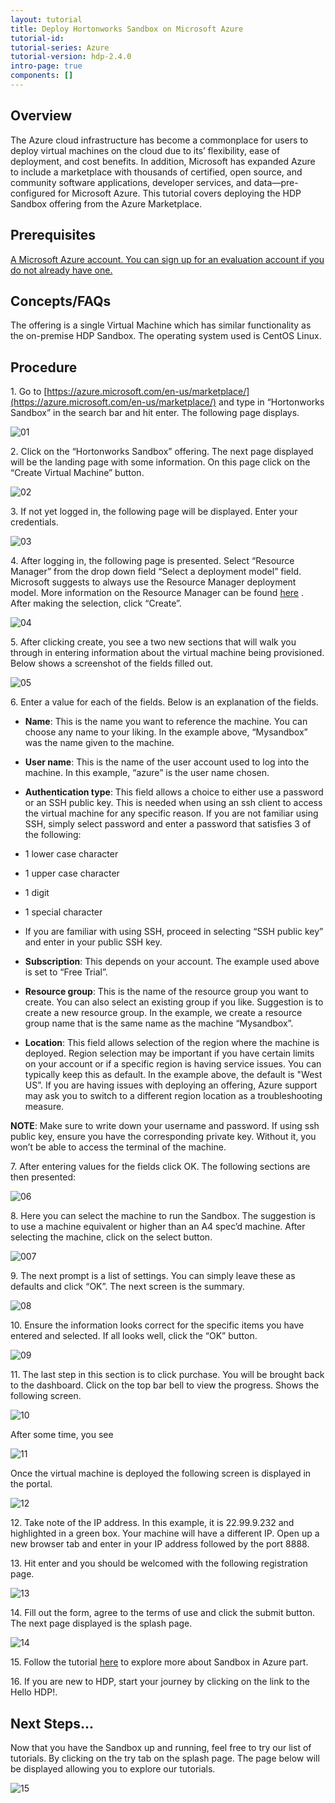```yaml
---
layout: tutorial
title: Deploy Hortonworks Sandbox on Microsoft Azure
tutorial-id:
tutorial-series: Azure
tutorial-version: hdp-2.4.0
intro-page: true
components: []
---
```



## Overview

The Azure cloud infrastructure has become a commonplace for users to deploy virtual machines on the cloud due to its’ flexibility, ease of deployment, and cost benefits.  In addition, Microsoft has expanded Azure to include a marketplace with thousands of certified, open source, and community software applications, developer services, and data—pre-configured for Microsoft Azure.  This tutorial covers deploying the HDP Sandbox offering from the Azure Marketplace.  

## Prerequisites
[A Microsoft Azure account. You can sign up for an evaluation account if you do not already have one.](https://azure.microsoft.com/en-us/pricing/free-trial/)

## Concepts/FAQs

The offering is a single Virtual Machine which has similar functionality as the on-premise HDP Sandbox. The operating system used is CentOS Linux.

## Procedure

1\. Go to [https://azure.microsoft.com/en-us/marketplace/](https://azure.microsoft.com/en-us/marketplace/) and type in “Hortonworks Sandbox” in the search bar and hit enter. The following page displays.

![01](/assets/deploying-on-ms-azure/01_azure_welcome.png)

2\. Click on the “Hortonworks Sandbox” offering. The next page displayed will be the landing page with some information.  On this page click on the “Create Virtual Machine” button.

![02](/assets/deploying-on-ms-azure/02_azure_create_sandbox.png)

3\. If not yet logged in, the following page will be displayed. Enter your credentials.

![03](/assets/deploying-on-ms-azure/03_azure_sign_in.png)

4\. After logging in, the following page is presented.  Select “Resource Manager” from the drop down field “Select a deployment model” field.  Microsoft suggests to always use the Resource Manager deployment model.  More information on the Resource Manager can be found [here](https://azure.microsoft.com/en-us/documentation/articles/resource-group-overview/) .  After making the selection, click “Create”.

![04](/assets/deploying-on-ms-azure/4_select_resource_manager.png)

5\. After clicking create, you see a two new sections that will walk you through in entering information about the virtual machine being provisioned.  Below shows a screenshot of the fields filled out.

![05](/assets/deploying-on-ms-azure/5_sandbox_settings.png)

6\. Enter a value for each of the fields.  Below is an explanation of the fields.

- **Name**: This is the name you want to reference the machine.  You can choose any name to your liking.  In the example above, “Mysandbox” was the name given to the machine.
- **User name**:  This is the name of the user account used to log into the machine.  In this example, “azure” is the user name chosen.  
- **Authentication type**: This field allows a choice to either use a password or an SSH public key.  This is needed when using an ssh client to access the virtual machine for any specific reason.  If you are not familiar using SSH, simply select password and enter a password that satisfies 3 of the following:       
 - 1 lower case character
 - 1 upper case character
 - 1 digit
 - 1 special character
 - If you are familiar with using SSH, proceed in selecting “SSH public key” and enter in your public SSH key.

- **Subscription**:  This depends on your account.  The example used above is set to “Free Trial”.  
- **Resource group**: This is the name of the resource group you want to create.  You can also select an existing group if you like.  Suggestion is to create a new resource group.  In the example, we create a resource group name that is the same name as the machine “Mysandbox”.
- **Location**: This field allows selection of the region where the machine is deployed.  Region selection may be important if you have certain limits on your account or if a specific region is having service issues.  You can typically keep this as default.  In the example above, the default is "West US”.  If you are having issues with deploying an offering, Azure support may ask you to switch to a different region location as a troubleshooting measure.

**NOTE**:  Make sure to write down your username and password.  If using ssh public key, ensure you have the corresponding private key.  Without it, you won’t be able to access the terminal of the machine.

7\. After entering values for the fields click OK.  The following sections are then presented:

![06](/assets/deploying-on-ms-azure/6_select_machine_type.png)

8\. Here you can select the machine to run the Sandbox.  The suggestion is to use a machine equivalent or higher than an A4 spec’d machine.  After selecting the machine, click on the select button.   

![007](/assets/deploying-on-ms-azure/7_confirm_settings.png)

9\. The next prompt is a list of settings.  You can simply leave these as defaults and click “OK”.  The next screen is the summary.

![08](/assets/deploying-on-ms-azure/8_azure_machine_summary.png)

10\. Ensure the information looks correct for the specific items you have entered and selected.  If all looks well,  click the “OK” button.  

![09](/assets/deploying-on-ms-azure/9_finalize_machine_buy.png)

11\. The last step in this section is to click purchase.  You will be brought back to the dashboard. Click on the top bar bell to view the progress. Shows the following screen.

![10](/assets/deploying-on-ms-azure/010_deploying_sandbox.png)

After some time, you see

![11](/assets/deploying-on-ms-azure/0100_deploying_sandbox_successful.png)

Once the virtual machine is deployed the following screen is displayed in the portal.

![12](/assets/deploying-on-ms-azure/011_sandox_ip_address.png)

12\. Take note of the IP address.  In this example, it is 22.99.9.232 and highlighted in a green box.  Your machine will have a different IP.  Open up a new browser tab and enter in your IP address followed by the port 8888.  

13\. Hit enter and you should be welcomed with the following registration page.

![13](/assets/deploying-on-ms-azure/012_sandbox_welcome.png)

14\. Fill out the form, agree to the terms of use and click the submit button.  The next page displayed is the splash page.  

![14](/assets/deploying-on-ms-azure/013_sandbox_get_started.png)

15\. Follow the tutorial  [here](http://hortonworks.com/hadoop-tutorial/learning-the-ropes-of-the-hortonworks-sandbox/) to explore more about Sandbox in Azure part.

16\. If you are new to HDP, start your journey by clicking on the link to the Hello HDP!.  

## Next Steps...
Now that you have the Sandbox up and running, feel free to try our list of tutorials.  By clicking on the try tab on the splash page.  The page below will be displayed allowing you to explore our tutorials.

![15](/assets/deploying-on-ms-azure/014_sandbox_next_steps.png)
